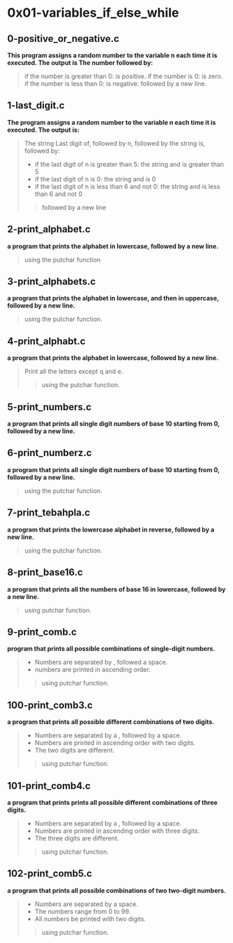 # 0x01-variables_if_else_while

## 0-positive_or_negative.c

**This program assigns a random number to the variable n each time it is executed. The output is The number followed by:**

> if the number is greater than 0: is positive.
> if the number is 0: is zero.
> if the number is less than 0: is negative.
> followed by a new line.

## 1-last_digit.c

**The program assigns a random number to the variable n each time it is executed. The output is:**

> The string Last digit of, followed by n, followed by the string is, followed by:
> - if the last digit of n is greater than 5: the string and is greater than 5
> - if the last digit of n is 0: the string and is 0
> - if the last digit of n is less than 6 and not 0: the string and is less than 6 and not 0
>> followed by a new line

## 2-print_alphabet.c

**a program that prints the alphabet in lowercase, followed by a new line.**

> using the putchar function

## 3-print_alphabets.c

**a program that prints the alphabet in lowercase, and then in uppercase, followed by a new line.**

> using the putchar function.

## 4-print_alphabt.c

**a program that prints the alphabet in lowercase, followed by a new line.**

> Print all the letters except q and e.
>> using the putchar function.

## 5-print_numbers.c

**a program that prints all single digit numbers of base 10 starting from 0, followed by a new line.**

## 6-print_numberz.c

**a program that prints all single digit numbers of base 10 starting from 0, followed by a new line.**

> using the putchar function.

## 7-print_tebahpla.c

**a program that prints the lowercase alphabet in reverse, followed by a new line.**

> using the putchar function.

## 8-print_base16.c

**a program that prints all the numbers of base 16 in lowercase, followed by a new line.**

> using putchar function.

## 9-print_comb.c

**program that prints all possible combinations of single-digit numbers.**

> - Numbers are separated by , followed a space.
> - numbers are printed in ascending order.
>> using putchar function.

## 100-print_comb3.c

**a program that prints all possible different combinations of two digits.**

> - Numbers are separated by a , followed by a space.
> - Numbers are printed in ascending order with two digits.
> - The two digits are different.
>> using putchar function.
## 101-print_comb4.c

**a program that prints prints all possible different combinations of three digits.**

> - Numbers are separated by a , followed by a space.
> - Numbers are printed in ascending order with three digits.
> - The three digits are different.
>> using putchar function.
## 102-print_comb5.c

**a program that prints all possible combinations of two two-digit numbers.**

> - Numbers are separated by a space.
> - The numbers range from 0 to 99.
> - All numbers be printed with two digits.
>> using putchar function. 

